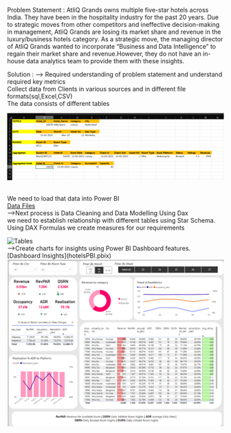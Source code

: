 Problem Statement :
AtliQ Grands owns multiple five-star hotels across India. They have been in the hospitality industry for the past 20 years.
Due to strategic moves from other competitors and ineffective decision-making in management, AtliQ Grands are losing its market share and revenue in the luxury/business hotels category.
As a strategic move, the managing director of AtliQ Grands wanted to incorporate “Business and Data Intelligence” to regain their market share and revenue.However, they do not have an in-house data analytics team to provide them with these insights.

Solution :
--> Required understanding of problem statement and understand required key metrics<br>
Collect data from Clients in various sources and in different file formats(sql,Excel,CSV)<br>
The data consists of different tables<br>

<img src="Assets/Screenshot_Tables.png" alt="Tables" title="Tables">

<br> We need to load that data into Power BI<br>
[Data Files](Data)
<br>
-->Next process is Data Cleaning and Data Modelling Using Dax<br>
we need to establish relationship with different tables using Star Schema.<br>
Using DAX Formulas we create measures for our requirements<br>

<img src="Assets/Screenshot_Metricss.png" alt="Tables" title="Metrics">
<br>
-->Create charts for insights using Power BI Dashboard features.<br>
[Dashboard Insights](hotelsPBI.pbix)
<br>

<img src="Assets/Screenshot_Dashboard.png" alt="Tables" title="Tables">

